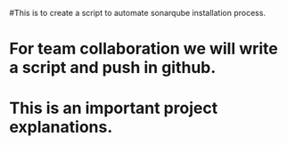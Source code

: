 #This is to create a script to automate sonarqube installation process.
# For team collaboration we will write a script and push in github. 
# This is an important project explanations.